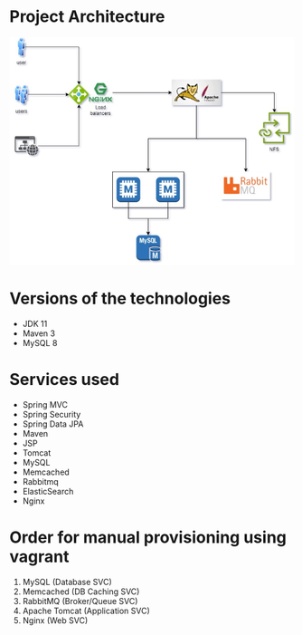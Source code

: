 # Project Architecture

![Architecture Diagram](vagrant\VProfileProjectArchitecture.jpg)

# Versions of the technologies
- JDK 11 
- Maven 3 
- MySQL 8

# Services used
- Spring MVC
- Spring Security
- Spring Data JPA
- Maven
- JSP
- Tomcat
- MySQL
- Memcached
- Rabbitmq
- ElasticSearch
- Nginx

# Order for manual provisioning using vagrant
1. MySQL (Database SVC)
2. Memcached (DB Caching SVC)
3. RabbitMQ (Broker/Queue SVC)
4. Apache Tomcat (Application SVC)
5. Nginx (Web SVC)
